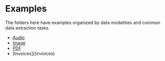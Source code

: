 # Examples

The folders here have examples organized by data modalities and common data extraction tasks.

- [Audio](audio)
- [Image](image)
- [PDF](pdf)
- [Invoices]((invoices)

